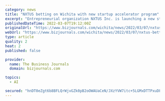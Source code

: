 ```yaml
---
category: news
title: "NXTUS betting on Wichita with new startup accelerator program"
excerpt: "Entrepreneurial organization NXTUS Inc. is launching a new startup accelerator program its leaders say help fill a gap in the local market. The group will later this month kickoff its NXSTAGE Customer Traction Cohort with 10 regional companies participating in what is designed as a kind of bootcamp for businesses at that stage of their startup journey."
publishedDateTime: 2022-03-07T19:12:00Z
originalUrl: "https://www.bizjournals.com/wichita/news/2022/03/07/nxtus-betting-on-wichita-with-new-startup-accelera.html"
webUrl: "https://www.bizjournals.com/wichita/news/2022/03/07/nxtus-betting-on-wichita-with-new-startup-accelera.html"
type: article
quality: 2
heat: 2
published: false

provider:
  name: The Business Journals
  domain: bizjournals.com

topics:
  - AI

secured: "hnDT0eZgt6b8BFLQrWjvGZk0pB2oOWAUaCeN/JXzYVW7itc+5LGMxDTTPxuDFcrK2yBIqBlCrd9acVjpwiSCZ571qZiNIBv7sgaf/m5EzNHAizyLA92l/qLfpQqs1rVUkpgYqZ4ZiA4pRTXjVtMBHCJYRZcyQjs78d8mNYX+LnrG1pQR53/ht/PamAG6yti5u9RvY++1KKYSD2RbrYuSsrvhq3q7BaBDUxxGMwuc7gDefTKu4bAMhJ9qTJRjYoKLMacYC8OS3pMzLM6j0RH6kv2n9RQeqnc9ARidqyOiyDwlTaXtciO8bDVi0MMjZvTppp2NvXPfVAhCNiJ3JSKpscNhnItKd/1zlxml9/yV2GE=;um242ARnXoC/10ib2ZfTTg=="
---
```



